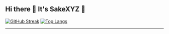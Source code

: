 ## Hi there 👋 It's SakeXYZ 🐼
[![GitHub Streak](https://streak-stats.demolab.com/?user=SakeXYZ)](https://git.io/streak-stats) 
[![Top Langs](https://github-readme-stats.vercel.app/api/top-langs/?username=SakeXYZ&layout=compact)](https://github.com/anuraghazra/github-readme-stats)  

---
<!--
**SakeXYZ/SakeXYZ** is a ✨ _special_ ✨ repository because its `README.md` (this file) appears on your GitHub profile.
```

